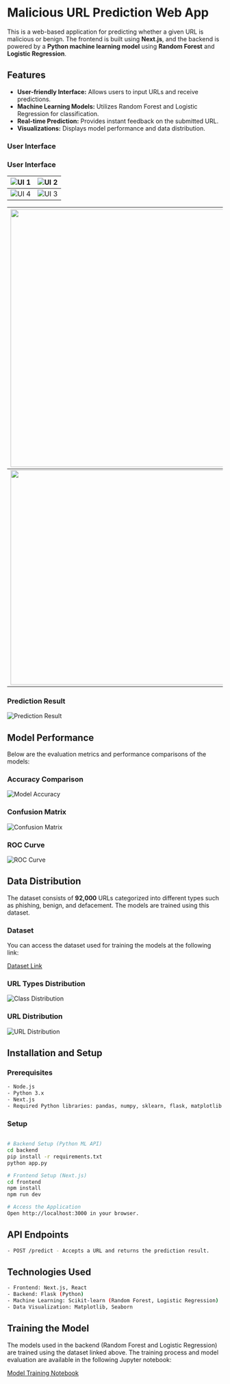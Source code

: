 

# Malicious URL Prediction Web App

This is a web-based application for predicting whether a given URL is malicious or benign. The frontend is built using **Next.js**, and the backend is powered by a **Python machine learning model** using **Random Forest** and **Logistic Regression**.

## Features
- **User-friendly Interface:** Allows users to input URLs and receive predictions.
- **Machine Learning Models:** Utilizes Random Forest and Logistic Regression for classification.
- **Real-time Prediction:** Provides instant feedback on the submitted URL.
- **Visualizations:** Displays model performance and data distribution.

### User Interface


### User Interface

| ![UI 1](/images/UI_1.jpg) | ![UI 2](/images/UI_2.jpg) |
|---------------------------|---------------------------|
| ![UI 4](/images/UI_4.jpg) | ![UI 3](/images/UI_3.jpg) |

| <img src="/images/UI_1.jpg" width="600" /> | <img src="/images/UI_2.jpg" width="600" /> |
|--------------------------------------------|--------------------------------------------|
| <img src="/images/UI_4.jpg" width="500" /> | <img src="/images/UI_3.jpg" width="500" /> |




### Prediction Result

![Prediction Result](images/prediction_result.png)

## Model Performance
Below are the evaluation metrics and performance comparisons of the models:

### Accuracy Comparison

![Model Accuracy](images/accuracy.png)

### Confusion Matrix

![Confusion Matrix](images/confusion_matrix.png)

### ROC Curve

![ROC Curve](images/ROC.png)

## Data Distribution
The dataset consists of **92,000** URLs categorized into different types such as phishing, benign, and defacement. The models are trained using this dataset.

### Dataset

You can access the dataset used for training the models at the following link:

[Dataset Link](https://example.com/dataset)  

### URL Types Distribution

![Class Distribution](images/datadistribution.png)

### URL Distribution

![URL Distribution](images/URLdistribution.png)

## Installation and Setup

### Prerequisites
```sh
- Node.js
- Python 3.x
- Next.js
- Required Python libraries: pandas, numpy, sklearn, flask, matplotlib
```

### Setup
```sh

# Backend Setup (Python ML API)
cd backend
pip install -r requirements.txt
python app.py

# Frontend Setup (Next.js)
cd frontend
npm install
npm run dev

# Access the Application
Open http://localhost:3000 in your browser.
```

## API Endpoints
```sh
- POST /predict - Accepts a URL and returns the prediction result.
```

## Technologies Used
```sh
- Frontend: Next.js, React
- Backend: Flask (Python)
- Machine Learning: Scikit-learn (Random Forest, Logistic Regression)
- Data Visualization: Matplotlib, Seaborn
```

## Training the Model
The models used in the backend (Random Forest and Logistic Regression) are trained using the dataset linked above. The training process and model evaluation are available in the following Jupyter notebook:

[Model Training Notebook](https://github.com/Sithija-R/Malicious_URL_prediction/blob/main/ML%20model/malicious_URL_Prediction.ipynb) 

